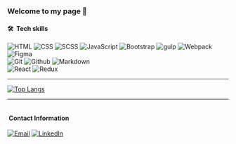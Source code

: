  ### Welcome to my page 👋

 #### 🛠 &nbsp;Tech skills
![HTML](https://img.shields.io/badge/HTML5-E34F26?style=for-the-badge&logo=html5&logoColor=white)
![CSS](https://img.shields.io/badge/CSS3-1572B6?&style=for-the-badge&logo=css3&logoColor=white)
![SCSS](https://img.shields.io/badge/SCSS-1572B6?&style=for-the-badge&logo=css3&logoColor=white)
![JavaScript](https://img.shields.io/badge/JavaScript-F7DF1E?style=for-the-badge&logo=javascript&logoColor=black)
![Bootstrap](https://img.shields.io/badge/Bootstrap-7952B3?style=for-the-badge&logo=Bootstrap&logoColor=black)
![gulp](https://img.shields.io/badge/gulp-CF4647?style=for-the-badge&logo=gulp&logoColor=black)
![Webpack](https://img.shields.io/badge/Webpack-8DD6F9?style=for-the-badge&logo=Webpack&logoColor=black)
![Figma](https://img.shields.io/badge/Figma-F24E1E?style=for-the-badge&logo=figma&logoColor=white)
\
![Git](https://img.shields.io/badge/git%20-%23F05033.svg?&style=for-the-badge&logo=git&logoColor=white)
![Github](https://img.shields.io/badge/github%20-%23121011.svg?&style=for-the-badge&logo=github&logoColor=white)
![Markdown](https://img.shields.io/badge/Markdown-000000?style=for-the-badge&logo=markdown&logoColor=white)
\
![React](https://img.shields.io/badge/react%20-61dafb.svg?&style=for-the-badge&logo=react&logoColor=white)
![Redux](https://img.shields.io/badge/Redux%20-764ABC.svg?&style=for-the-badge&logo=Redux&logoColor=white)

***
<!-- <a href="https://github.com/eugenekovgan">
  <img height=200 src="https://github-readme-stats.vercel.app/api?username=eugenekovgan&theme=buefy&show_icons=true&count_private=true"/>
</a>
&nbsp;
<a href="https://github.com/eugenekovgan">
  <img height=200 src="https://github-readme-stats-eight-theta.vercel.app/api/top-langs/?username=eugenekovgan&theme=buefy&show_icons=true&count_private=true"/>
</a> -->

[![Top Langs](https://github-readme-stats.vercel.app/api/top-langs/?username=anuraghazra&layout=compact)](https://github.com/anuraghazra/github-readme-stats)

***
<img src="https://komarev.com/ghpvc/?username=eugenekovgan&style=flat-square&color=blue" alt=""/>

#### &nbsp;Contact Information
<a href="mailto:jugin.kovgan87@gmail.com"><img alt="Email" src="https://img.shields.io/badge/Email-jugin.kovgan87@gmail.com-darkblue?style=flat-square&logo=gmail&logoColor=white"></a> <a href="https://www.linkedin.com/in/eugene-kovgan-b282b61b8/"><img alt="LinkedIn" src="https://img.shields.io/badge/LinkedIn-Eugene%20Kovgan%20-darkblue?style=flat-square&logo=linkedin"></a>
